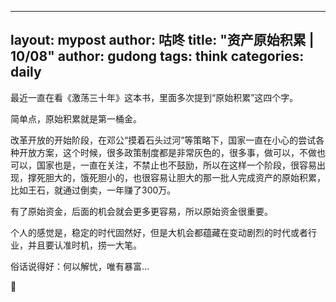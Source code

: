 
---
layout: mypost
author: 咕咚
title: "资产原始积累 | 10/08"
author: gudong
tags:  think
categories: daily
---

最近一直在看《激荡三十年》这本书，里面多次提到“原始积累”这四个字。

简单点，原始积累就是第一桶金。

改革开放的开始阶段，在邓公“摸着石头过河”等策略下，国家一直在小心的尝试各种开放方案，这个时候，很多政策制度都是非常灰色的，很多事，做可以，不做也可以，国家也是，一直在关注，不禁止也不鼓励，所以在这样一个阶段，很容易出现，撑死胆大的，饿死胆小的，也很容易让胆大的那一批人完成资产的原始积累，比如王石，就通过倒卖，一年赚了300万。

有了原始资金，后面的机会就会更多更容易，所以原始资金很重要。

个人的感觉是，稳定的时代固然好，但是大机会都蕴藏在变动剧烈的时代或者行业，并且要认准时机，捞一大笔。

俗话说得好：何以解忧，唯有暴富…

🤔